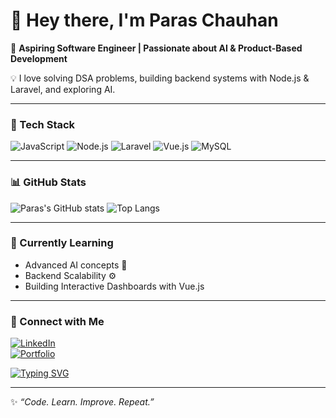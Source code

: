 # 👋 Hey there, I'm Paras Chauhan  

🎯 **Aspiring Software Engineer | Passionate about AI & Product-Based Development**  

💡 I love solving DSA problems, building backend systems with Node.js & Laravel, and exploring AI.

---

### 🧰 Tech Stack
![JavaScript](https://img.shields.io/badge/Code-JavaScript-yellow?style=for-the-badge)
![Node.js](https://img.shields.io/badge/Backend-Node.js-green?style=for-the-badge)
![Laravel](https://img.shields.io/badge/Backend-Laravel-red?style=for-the-badge)
![Vue.js](https://img.shields.io/badge/Frontend-Vue.js-brightgreen?style=for-the-badge)
![MySQL](https://img.shields.io/badge/Database-MySQL-blue?style=for-the-badge)

---

### 📊 GitHub Stats
![Paras's GitHub stats](https://github-readme-stats.vercel.app/api?username=paraschauhan&show_icons=true&theme=radical)
![Top Langs](https://github-readme-stats.vercel.app/api/top-langs/?username=paraschauhan&layout=compact&theme=radical)

---

### 🧠 Currently Learning
- Advanced AI concepts 🤖  
- Backend Scalability ⚙️  
- Building Interactive Dashboards with Vue.js  

---

### 💬 Connect with Me
[![LinkedIn](https://img.shields.io/badge/LinkedIn-ParasChauhan-blue?style=flat&logo=linkedin)](https://linkedin.com/in/paraschauhan0511)  
[![Portfolio](https://img.shields.io/badge/Portfolio-Visit-orange?style=flat&logo=google-chrome)](https://your-portfolio-link.com)


[![Typing SVG](https://readme-typing-svg.herokuapp.com?size=22&duration=4000&color=F75C7E&center=true&vCenter=true&lines=Hey+I'm+Paras!;Software+Engineer;AI+Enthusiast;Backend+Developer)](https://git.io/typing-svg)


---

✨ *“Code. Learn. Improve. Repeat.”*

